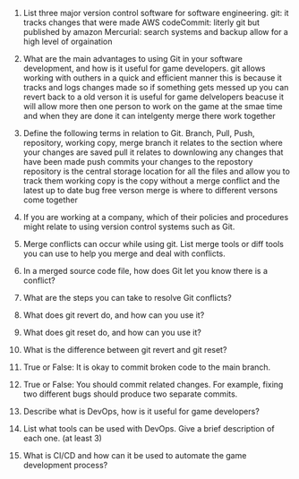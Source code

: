 1.	List three major version control software for software engineering.
 	git: it tracks changes that were made
	AWS codeCommit: literly git but published by amazon 
	Mercurial: search systems and backup allow for a high level of orgaination

2.	What are the main advantages to using Git in your software development, and how is it useful for game developers.
	git allows working with outhers in a quick and efficient manner this is because it tracks and logs changes made so if something gets messed up you can revert back to a old verson
	it is useful for game delvelopers beacuse it will allow more then one person to work on the game at the smae time and when they are done it can intelgenty merge there work together

3.	Define the following terms in relation to Git. Branch, Pull, Push, repository, working copy, merge
	branch it relates to the section where your changes are saved 
	pull it relates to downlowing any changes that have been made 
	push commits your changes to the repostory 
	repository is the central storage location for all the files and allow you to track them
	working copy is the copy without a merge conflict and the latest up to date bug free verson 
	merge is where to different versons come together

4.	If you are working at a company, which of their policies and procedures might relate to using version control systems such as Git.

5.	Merge conflicts can occur while using git. List merge tools or diff tools you can use to help you merge and deal with conflicts.

6.	In a merged source code file, how does Git let you know there is a conflict?

7.	What are the steps you can take to resolve Git conflicts?

8.	What does git revert do, and how can you use it?

9.	What does git reset do, and how can you use it? 

10.	What is the difference between git revert and git reset?

11.	True or False: It is okay to commit broken code to the main branch.

12.	True or False: You should commit related changes. For example, fixing two different bugs should produce two separate commits.

13.	Describe what is DevOps, how is it useful for game developers?

14.	List what tools can be used with DevOps. Give a brief description of each one. (at least 3)

15.	What is CI/CD and how can it be used to automate the game development process?
